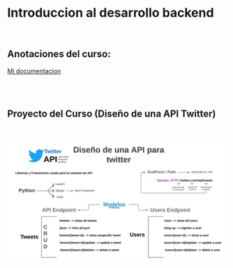 # Introduccion al desarrollo backend

<br>

## Anotaciones del curso:

[Mi documentacion](https://docs.google.com/document/d/17KNN3ZVvXSGEae-Q_AKBrDcDl_Ro-vsK/edit?usp=sharing&ouid=105526885336838590350&rtpof=true&sd=true)


<br>
<br>

## Proyecto del Curso (Diseño de una API Twitter)

<br>

![API](API%20twitter.jpeg)